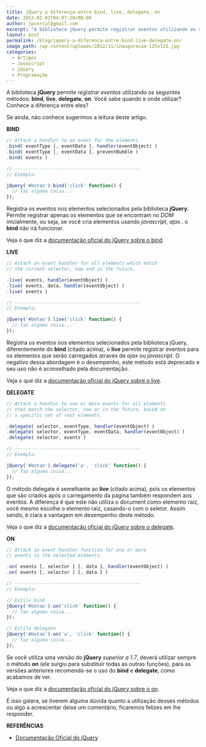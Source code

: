 ```yaml
---
title: jQuery a diferença entre bind, live, delegate, on
date: 2013-02-01T04:07:20+00:00
author: jpcercal@gmail.com
excerpt: "A biblioteca jQuery permite registrar eventos utilizando os seguintes métodos: bind, live, delegate, on. Conheça a diferença entre eles."
layout: post
permalink: /blog/jquery-a-diferenca-entre-bind-live-delegate-on/
image_path: /wp-content/uploads/2012/11/inauguracao-125x125.jpg
categories:
  - Artigos
  - Javascript
  - jQuery
  - Programação
---
```


A biblioteca **jQuery** permite _registrar eventos_ utilizando os seguintes métodos: **bind**, **live**, **delegate**, **on**. Você sabe quando e onde utilizar? Conhece a diferença entre eles?

Se ainda, não conhece sugerimos a leitura deste artigo.

**BIND**

```js
// Attach a handler to an event for the elements.
.bind( eventType [, eventData ], handler(eventObject) )
.bind( eventType [, eventData ], preventBubble )
.bind( events )

// ----------------------------------------------
// Exemplo:

jQuery('#botao').bind('click' function() {
  // faz alguma coisa...
});
```

Registra os eventos nos elementos selecionados pela biblioteca **jQuery**. Permite registrar apenas os elementos que se encontram no _DOM_ inicialmente, ou seja, se você cria elementos usando _javascript_, _ajax_.. o **bind** não irá funcionar.

Veja o que diz a [documentação oficial do jQuery sobre o bind](http://api.jquery.com/bind/ "documentação oficial do jQuery sobre o bind").

**LIVE**

```js
// Attach an event handler for all elements which match
// the current selector, now and in the future.

.live( events, handler(eventObject) )
.live( events, data, handler(eventObject) )
.live( events )

// ----------------------------------------------
// Exemplo:

jQuery('#botao').live('click' function() {
  // faz alguma coisa...
});
```

Registra os eventos nos elementos selecionados pela biblioteca jQuery, diferentemente do **bind** (citado acima), o **live** permite registrar eventos para os elementos que serão carregados através de _ajax_ ou _javascript_. O negativo dessa abordagem é o desempenho, este método está deprecado e seu uso não é aconselhado pela documentação.

Veja o que diz a [documentação oficial do jQuery sobre o live](http://api.jquery.com/live/ "documentação oficial do jQuery sobre o live").

**DELEGATE**

```js
// Attach a handler to one or more events for all elements
// that match the selector, now or in the future, based on
// a specific set of root elements.

.delegate( selector, eventType, handler(eventObject) )
.delegate( selector, eventType, eventData, handler(eventObject) )
.delegate( selector, events )

// ----------------------------------------------
// Exemplo:

jQuery('#botao').delegate('a', 'click' function() {
  // faz alguma coisa...
});
```

O método delegate é semelhante ao **live** (citado acima), pois os elementos que são criados após o carregamento da página também respondem aos eventos. A diferença é que este não utiliza o document como elemento raiz, você mesmo escolhe o elemento raiz, casando-o com o seletor. Assim sendo, é clara a vantagem em desempenho deste método.

Veja o que diz a [documentação oficial do jQuery sobre o delegate](http://api.jquery.com/delegate/ "documentação oficial do jQuery sobre o delegate").

**ON**

```js
// Attach an event handler function for one or more
// events to the selected elements.

.on( events [, selector ] [, data ], handler(eventObject) )
.on( events [, selector ] [, data ] )

// ----------------------------------------------
// Exemplo:

// Estilo bind
jQuery('#botao').on('click' function() {
  // faz alguma coisa...
});

// Estilo delegate
jQuery('#botao').on('a', 'click' function() {
  // faz alguma coisa...
});
```

Se você utiliza uma versão do **jQuery** _superior a 1.7_, deverá utilizar sempre o método **on** (ele surgiu para substituir todas as outras funções), para as versões anteriores recomenda-se o uso do **bind** e **delegate**, como acabamos de ver.

Veja o que diz a [documentação oficial do jQuery sobre o on](http://api.jquery.com/on/ "documentação oficial do jQuery sobre o on").

É isso galera, se tiverem alguma dúvida quanto a utilização desses métodos ou algo a acrescentar deixe um comentário, ficaremos felizes em lhe responder.

**REFERÊNCIAS**

* [Documentação Oficial do jQuery](http://api.jquery.com/ "Documentação Oficial do jQuery")
